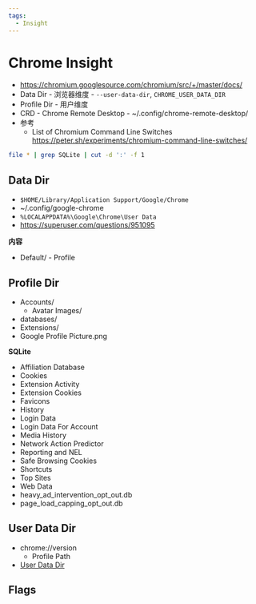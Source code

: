 ```yaml
---
tags:
  - Insight
---
```


# Chrome Insight

- https://chromium.googlesource.com/chromium/src/+/master/docs/
- Data Dir - 浏览器维度 - `--user-data-dir`, `CHROME_USER_DATA_DIR`
- Profile Dir - 用户维度
- CRD - Chrome Remote Desktop - ~/.config/chrome-remote-desktop/
- 参考
  - List of Chromium Command Line Switches https://peter.sh/experiments/chromium-command-line-switches/

```bash
file * | grep SQLite | cut -d ':' -f 1
```

## Data Dir

- `$HOME/Library/Application Support/Google/Chrome`
- ~/.config/google-chrome
- `%LOCALAPPDATA%\Google\Chrome\User Data`
- https://superuser.com/questions/951095

**内容**

- Default/ - Profile

## Profile Dir

- Accounts/
  - Avatar Images/
- databases/
- Extensions/
- Google Profile Picture.png

**SQLite**

- Affiliation Database
- Cookies
- Extension Activity
- Extension Cookies
- Favicons
- History
- Login Data
- Login Data For Account
- Media History
- Network Action Predictor
- Reporting and NEL
- Safe Browsing Cookies
- Shortcuts
- Top Sites
- Web Data
- heavy_ad_intervention_opt_out.db
- page_load_capping_opt_out.db

## User Data Dir

- chrome://version
  - Profile Path
- [User Data Dir](https://chromium.googlesource.com/chromium/src/+/master/docs/user_data_dir.md)

## Flags
